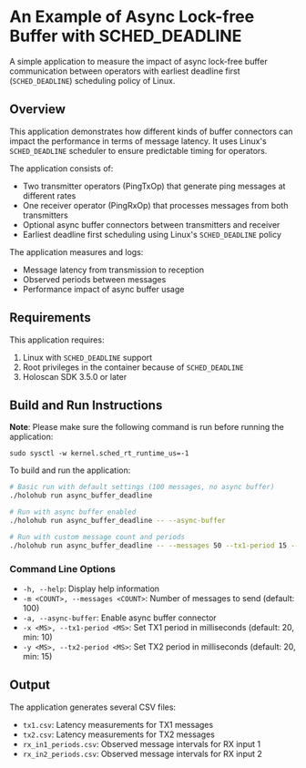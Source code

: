 # An Example of Async Lock-free Buffer with SCHED_DEADLINE

A simple application to measure the impact of async lock-free buffer communication between operators with earliest deadline first (`SCHED_DEADLINE`) scheduling policy of Linux.

## Overview

This application demonstrates how different kinds of buffer connectors can
impact the performance in terms of message latency. It uses Linux's
`SCHED_DEADLINE` scheduler to ensure predictable timing for operators.

The application consists of:
- Two transmitter operators (PingTxOp) that generate ping messages at different rates
- One receiver operator (PingRxOp) that processes messages from both transmitters
- Optional async buffer connectors between transmitters and receiver
- Earliest deadline first scheduling using Linux's `SCHED_DEADLINE` policy

The application measures and logs:
- Message latency from transmission to reception
- Observed periods between messages
- Performance impact of async buffer usage



## Requirements

This application requires:
1. Linux with `SCHED_DEADLINE` support
2. Root privileges in the container because of `SCHED_DEADLINE`
3. Holoscan SDK 3.5.0 or later

## Build and Run Instructions

**Note**: Please make sure the following command is run before running the
application:

```
sudo sysctl -w kernel.sched_rt_runtime_us=-1
```

To build and run the application:

```bash
# Basic run with default settings (100 messages, no async buffer)
./holohub run async_buffer_deadline

# Run with async buffer enabled
./holohub run async_buffer_deadline -- --async-buffer

# Run with custom message count and periods
./holohub run async_buffer_deadline -- --messages 50 --tx1-period 15 --tx2-period 25 --async-buffer
```

### Command Line Options

- `-h, --help`: Display help information
- `-m <COUNT>, --messages <COUNT>`: Number of messages to send (default: 100)
- `-a, --async-buffer`: Enable async buffer connector
- `-x <MS>, --tx1-period <MS>`: Set TX1 period in milliseconds (default: 20, min: 10)
- `-y <MS>, --tx2-period <MS>`: Set TX2 period in milliseconds (default: 20, min: 15)

## Output

The application generates several CSV files:
- `tx1.csv`: Latency measurements for TX1 messages
- `tx2.csv`: Latency measurements for TX2 messages
- `rx_in1_periods.csv`: Observed message intervals for RX input 1
- `rx_in2_periods.csv`: Observed message intervals for RX input 2

